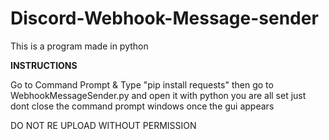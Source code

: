 # Discord-Webhook-Message-sender
This is a program made in python

**INSTRUCTIONS**

Go to Command Prompt & Type "pip install requests"
then go to WebhookMessageSender.py and open it with python
you are all set just dont close the command prompt windows once the gui appears




DO NOT RE UPLOAD WITHOUT PERMISSION
